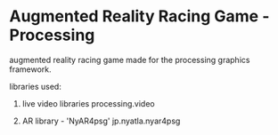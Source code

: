 Augmented Reality Racing Game - Processing
=================

augmented reality racing game made for the processing graphics framework. 

libraries used: 

1) live video libraries 
processing.video

2) AR library - 'NyAR4psg'
jp.nyatla.nyar4psg
